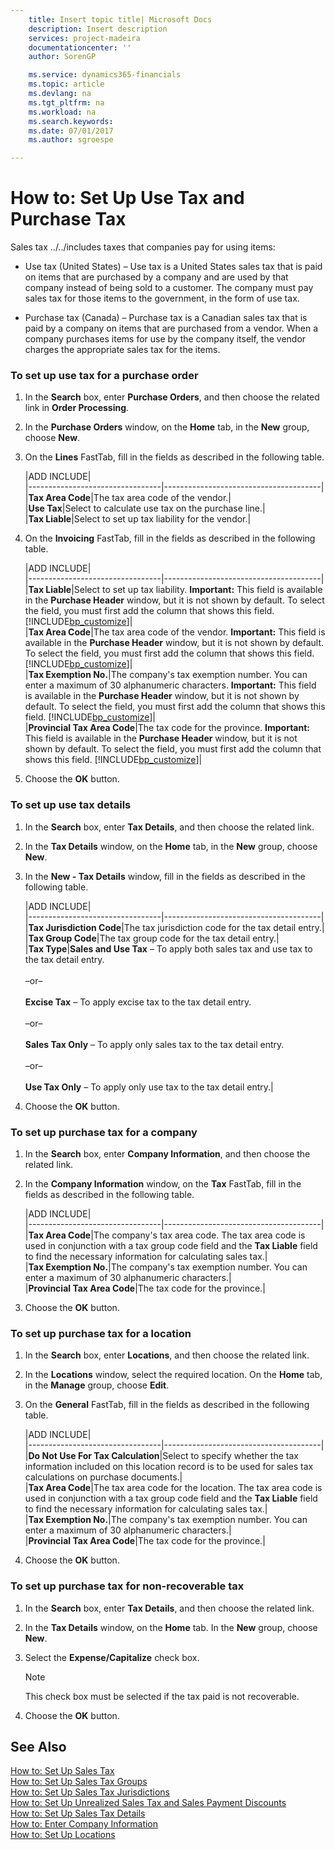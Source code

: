 ```yaml
---
    title: Insert topic title| Microsoft Docs
    description: Insert description
    services: project-madeira
    documentationcenter: ''
    author: SorenGP

    ms.service: dynamics365-financials
    ms.topic: article
    ms.devlang: na
    ms.tgt_pltfrm: na
    ms.workload: na
    ms.search.keywords:
    ms.date: 07/01/2017
    ms.author: sgroespe

---
```

# How to: Set Up Use Tax and Purchase Tax
Sales tax ../../includes taxes that companies pay for using items:  
  
-   Use tax \(United States\) – Use tax is a United States sales tax that is paid on items that are purchased by a company and are used by that company instead of being sold to a customer. The company must pay sales tax for those items to the government, in the form of use tax.  
  
-   Purchase tax \(Canada\) – Purchase tax is a Canadian sales tax that is paid by a company on items that are purchased from a vendor. When a company purchases items for use by the company itself, the vendor charges the appropriate sales tax for the items.  
  
### To set up use tax for a purchase order  
  
1.  In the **Search** box, enter **Purchase Orders**, and then choose the related link in **Order Processing**.  
  
2.  In the **Purchase Orders** window, on the **Home** tab, in the **New** group, choose **New**.  
  
3.  On the **Lines** FastTab, fill in the fields as described in the following table.  
  
    |ADD INCLUDE<!--[!INCLUDE[bp_tablefield](../../includes/bp_tabledescription_md.md)]-->|  
    |---------------------------------|---------------------------------------|  
    |**Tax Area Code**|The tax area code of the vendor.|  
    |**Use Tax**|Select to calculate use tax on the purchase line.|  
    |**Tax Liable**|Select to set up tax liability for the vendor.|  
  
4.  On the **Invoicing** FastTab, fill in the fields as described in the following table.  
  
    |ADD INCLUDE<!--[!INCLUDE[bp_tablefield](../../includes/bp_tabledescription_md.md)]-->|  
    |---------------------------------|---------------------------------------|  
    |**Tax Liable**|Select to set up tax liability. **Important:**  This field is available in the **Purchase Header** window, but it is not shown by default. To select the field, you must first add the column that shows this field. [!INCLUDE[bp_customize](../../includes/bp_customize_md.md)]|  
    |**Tax Area Code**|The tax area code of the vendor. **Important:**  This field is available in the **Purchase Header** window, but it is not shown by default. To select the field, you must first add the column that shows this field. [!INCLUDE[bp_customize](../../includes/bp_customize_md.md)]|  
    |**Tax Exemption No.**|The company's tax exemption number. You can enter a maximum of 30 alphanumeric characters. **Important:**  This field is available in the **Purchase Header** window, but it is not shown by default. To select the field, you must first add the column that shows this field. [!INCLUDE[bp_customize](../../includes/bp_customize_md.md)]|  
    |**Provincial Tax Area Code**|The tax code for the province. **Important:**  This field is available in the **Purchase Header** window, but it is not shown by default. To select the field, you must first add the column that shows this field. [!INCLUDE[bp_customize](../../includes/bp_customize_md.md)]|  
  
5.  Choose the **OK** button.  
  
### To set up use tax details  
  
1.  In the **Search** box, enter **Tax Details**, and then choose the related link.  
  
2.  In the **Tax Details** window, on the **Home** tab, in the **New** group, choose **New**.  
  
3.  In the **New - Tax Details** window, fill in the fields as described in the following table.  
  
    |ADD INCLUDE<!--[!INCLUDE[bp_tablefield](../../includes/bp_tabledescription_md.md)]-->|  
    |---------------------------------|---------------------------------------|  
    |**Tax Jurisdiction Code**|The tax jurisdiction code for the tax detail entry.|  
    |**Tax Group Code**|The tax group code for the tax detail entry.|  
    |**Tax Type**|**Sales and Use Tax** – To apply both sales tax and use tax to the tax detail entry.<br /><br /> –or–<br /><br /> **Excise Tax** – To apply excise tax to the tax detail entry.<br /><br /> –or–<br /><br /> **Sales Tax Only** – To apply only sales tax to the tax detail entry.<br /><br /> –or–<br /><br /> **Use Tax Only** – To apply only use tax to the tax detail entry.|  
  
4.  Choose the **OK** button.  
  
### To set up purchase tax for a company  
  
1.  In the **Search** box, enter **Company Information**, and then choose the related link.  
  
2.  In the **Company Information** window, on the **Tax** FastTab, fill in the fields as described in the following table.  
  
    |ADD INCLUDE<!--[!INCLUDE[bp_tablefield](../../includes/bp_tabledescription_md.md)]-->|  
    |---------------------------------|---------------------------------------|  
    |**Tax Area Code**|The company's tax area code. The tax area code is used in conjunction with a tax group code field and the **Tax Liable** field to find the necessary information for calculating sales tax.|  
    |**Tax Exemption No.**|The company's tax exemption number. You can enter a maximum of 30 alphanumeric characters.|  
    |**Provincial Tax Area Code**|The tax code for the province.|  
  
3.  Choose the **OK** button.  
  
### To set up purchase tax for a location  
  
1.  In the **Search** box, enter **Locations**, and then choose the related link.  
  
2.  In the **Locations** window, select the required location. On the **Home** tab, in the **Manage** group, choose **Edit**.  
  
3.  On the **General** FastTab, fill in the fields as described in the following table.  
  
    |ADD INCLUDE<!--[!INCLUDE[bp_tablefield](../../includes/bp_tabledescription_md.md)]-->|  
    |---------------------------------|---------------------------------------|  
    |**Do Not Use For Tax Calculation**|Select to specify whether the tax information included on this location record is to be used for sales tax calculations on purchase documents.|  
    |**Tax Area Code**|The tax area code for the location. The tax area code is used in conjunction with a tax group code field and the **Tax Liable** field to find the necessary information for calculating sales tax.|  
    |**Tax Exemption No.**|The company's tax exemption number. You can enter a maximum of 30 alphanumeric characters.|  
    |**Provincial Tax Area Code**|The tax code for the province.|  
  
4.  Choose the **OK** button.  
  
### To set up purchase tax for non-recoverable tax  
  
1.  In the **Search** box, enter **Tax Details**, and then choose the related link.  
  
2.  In the **Tax Details** window, on the **Home** tab. In the **New** group, choose **New**.  
  
3.  Select the **Expense\/Capitalize** check box.  
  
    > [!NOTE]  
    >  This check box must be selected if the tax paid is not recoverable.  
  
4.  Choose the **OK** button.  
  
## See Also  
 [How to: Set Up Sales Tax](how-to-set-up-sales-tax.md)   
 [How to: Set Up Sales Tax Groups](how-to-set-up-sales-tax-groups.md)   
 [How to: Set Up Sales Tax Jurisdictions](how-to-set-up-sales-tax-jurisdictions.md)   
 [How to: Set Up Unrealized Sales Tax and Sales Payment Discounts](how-to-set-up-unrealized-sales-tax-and-sales-payment-discounts.md)   
 [How to: Set Up Sales Tax Details](how-to-set-up-sales-tax-details.md)   
 [How to: Enter Company Information](how-to-enter-company-information.md)   
 [How to: Set Up Locations](how-to-set-up-locations.md)